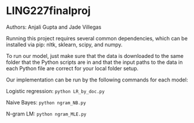 # LING227finalproj

Authors: Anjali Gupta and Jade Villegas

Running this project requires several common dependencies, which can be installed via pip: nltk, sklearn, scipy, and numpy.

To run our model, just make sure that the data is downloaded to the same folder that the Python scripts are in and that the input paths to the data in each Python file are correct for your local folder setup.

Our implementation can be run by the following commands for each model:

Logistic regression: ```python LR_by_doc.py```

Naive Bayes: ```python ngram_NB.py```

N-gram LM: ```python ngram_MLE.py```
